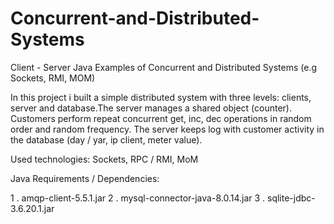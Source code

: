 # Concurrent-and-Distributed-Systems
Client - Server Java Examples of Concurrent and Distributed Systems (e.g Sockets, RMI, MOM)

In this project i built a simple distributed system with three levels: clients, server and database.The server manages a shared object (counter). Customers perform repeat concurrent get, inc, dec operations in random order and random frequency.
The server keeps log with customer activity in the database (day / yar, ip client, meter value).

Used technologies: Sockets, RPC / RMI, MoM

Java Requirements /  Dependencies:

1 . amqp-client-5.5.1.jar
2 . mysql-connector-java-8.0.14.jar
3 . sqlite-jdbc-3.6.20.1.jar
